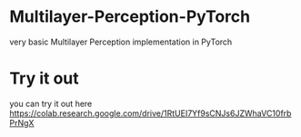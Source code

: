 # Multilayer-Perception-PyTorch
very basic Multilayer Perception implementation in PyTorch

# Try it out
you can try it out here https://colab.research.google.com/drive/1RtUEI7Yf9sCNJs6JZWhaVC10frbPrNgX
